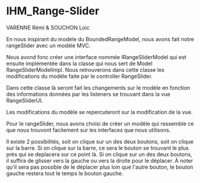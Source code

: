 # IHM_Range-Slider
VARENNE Rémi & SOUCHON Loic

En nous inspirant du modèle du BoundedRangeModel, nous avons fait notre rangeSlider avec un modèle MVC. 

Nous avond fonc créer une interface nommée IRangeSliderModel qui est ensuite implémentée dans la classe qui nous sert de Model RangeSliderModelImpl. Nous retrouverons dans cette classe les modifications du modèle faite par le controller RangeSlider. 

Dans cette classe là seront fait les changements sur le modèle en fonction des informations données par les listeners se trouvant dans la vue RangeSliderUI. 

Les modifications du modèle se repercuteront sur la modification de la vue.


Pour le rangeSlider, nous avons choisi de créer un modèle qui ressemble ce que nous trouvont facilement sur les interfaces que nous utilisons. 

Il existe 2 possibilités, soit on clique sur un des deux boutons, soit on clique sur la barre. 
Si on clique sur la barre, ce sera le bouton se trouvant le plus près qui se deplacera sur ce point là. 
Si on clique sur un des deux boutons, il suffira de glisser vers la gauche ou vers la droite pour le déplacer. 
À noter qu'il sera pas possible de le déplacer plus loin que l'autre bouton, le bouton gauche restera tout le temps le bouton gauche. 
